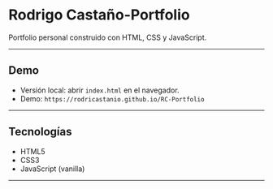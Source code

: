 # Rodrigo Castaño-Portfolio

Portfolio personal construido con HTML, CSS y JavaScript.

---

## Demo

- Versión local: abrir `index.html` en el navegador.
- Demo: `https://rodricastanio.github.io/RC-Portfolio` 

---


## Tecnologías

- HTML5
- CSS3
- JavaScript (vanilla)

---



